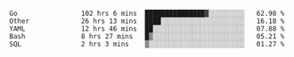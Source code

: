 <!--START_SECTION:waka-->

```text
Go                102 hrs 6 mins  ███████████████▓░░░░░░░░░   62.98 %
Other             26 hrs 13 mins  ████░░░░░░░░░░░░░░░░░░░░░   16.18 %
YAML              12 hrs 46 mins  ██░░░░░░░░░░░░░░░░░░░░░░░   07.88 %
Bash              8 hrs 27 mins   █▒░░░░░░░░░░░░░░░░░░░░░░░   05.21 %
SQL               2 hrs 3 mins    ▒░░░░░░░░░░░░░░░░░░░░░░░░   01.27 %
```

<!--END_SECTION:waka-->
